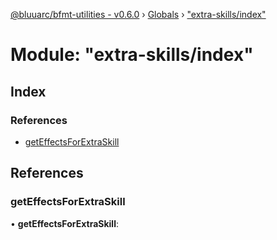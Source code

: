 [@bluuarc/bfmt-utilities - v0.6.0](../README.md) › [Globals](../globals.md) › ["extra-skills/index"](_extra_skills_index_.md)

# Module: "extra-skills/index"

## Index

### References

* [getEffectsForExtraSkill](_extra_skills_index_.md#geteffectsforextraskill)

## References

###  getEffectsForExtraSkill

• **getEffectsForExtraSkill**:
